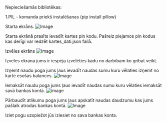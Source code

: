 Nepieciešamās bibliotēkas:

1.PIL - komanda priekš instalēšanas (pip install pillow)


Starta ekrāns.
![Image](https://github.com/user-attachments/assets/ce5d3a90-f8d0-4e73-a9cc-3563f8150e1e)

Starta ekrānā prasīts ievadīt kartes pin kodu. Pašreiz piejamos pin kodus kas derīgi var redzēt kartes_dati.json failā.

Izvēles ekrāns
![Image](https://github.com/user-attachments/assets/e9eb9eef-6524-43fa-bd51-41c762539a1b)

Izvēles ekrānā jums ir iespēja izvēlēties kādu no darbībām ko gribat veikt.

Izņemt naudu poga jums ļaus ievadīt naudas sumu kuru vēlaties izņemt no kartē esošās balances.
![Image](https://github.com/user-attachments/assets/bab4db23-a9bf-4ee5-b453-5fe40d29eec1)

Iemaksāt naudu poga jums ļaus ievadīt naudas sumu kuru vēlaties iemaksāt savā bankas kontā.
![image](https://github.com/user-attachments/assets/ff0afe06-b604-4014-8942-b9097107998d)

Pārbaudīt atlikumu poga jums ļaus apskatīt naudas daudzumu kas jums pašlaik atrodas bankas kontā.
![Image](https://github.com/user-attachments/assets/25d3fbdb-cebb-4f9e-8759-d3d0e4ebbb27)

Iziet pogu uzspiežot jūs iziesiet no sava bankas konta.

